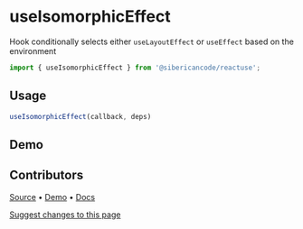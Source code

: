 <script setup>
import Demo from '../../components/demo.vue'
</script>

# useIsomorphicEffect

Hook conditionally selects either `useLayoutEffect` or `useEffect` based on the environment

```typescript
import { useIsomorphicEffect } from '@sibericancode/reactuse';
```

## Usage
```typescript
useIsomorphicEffect(callback, deps)
```

## Demo

<Demo hook="useIsomorphicEffect" />


## Contributors

[Source](https://github.com/siberiacancode/reactuse/blob/main/src/hooks/useIsomorphicEffect/useIsomorphicEffect.ts) • [Demo](https://github.com/siberiacancode/reactuse/blob/main/src/hooks/useIsomorphicEffect/useIsomorphicEffect.demo.ts) • [Docs](#)

[Suggest changes to this page](#)
